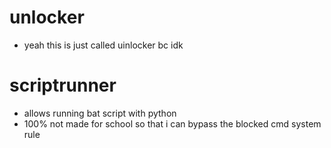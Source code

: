# unlocker
- yeah this is just called uinlocker bc idk

# scriptrunner
- allows running bat script with python
- 100% not made for school so that i can bypass the blocked cmd system rule
